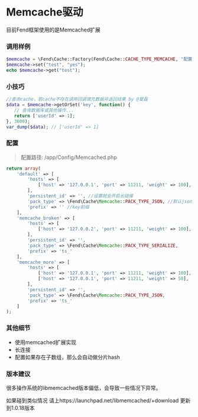 # Memcache驱动
目前Fend框架使用的是Memcached扩展

### 调用样例

```php
$memcache = \Fend\Cache::Factory(Fend\Cache::CACHE_TYPE_MEMCACHE, "配置名称");
$memcache->set("test", "yes");
echo $memcache->get("test");
```

### 小技巧
```php
//查询cache，若cache不存在调用回调填充数据并返回结果 by @夏磊
$data = $memcache->getOrSet('key', function() {
   // 查询数据库或其他操作...
   return ['userId' => 1];
}, 3600);
var_dump($data); // ['userId' => 1]
```

### 配置

> 配置路径: /app/Config/Memcached.php

```php
return array(
    'default' => [
        'hosts' => [
            ['host' => '127.0.0.1', 'port' => 11211, 'weight' => 100],
        ],
        'persistent_id' => '', //设置就会开启长链接
        'pack_type' => \Fend\Cache\Memcache::PACK_TYPE_JSON, //默认json序列化
        'prefix' => '' //key前缀
    ],
    'memcache_broken' => [
        'hosts' => [
            ['host' => '127.0.0.2', 'port' => 11211, 'weight' => 100],
        ],
        'persistent_id' => '',
        'pack_type' => \Fend\Cache\Memcache::PACK_TYPE_SERIALIZE,
        'prefix' => 'ts_'
    ],
    'memcache_more' => [
        'hosts' => [
            ['host' => '127.0.0.1', 'port' => 11211, 'weight' => 100],
            ['host' => '127.0.0.1', 'port' => 11211, 'weight' => 50],
        ],
        'persistent_id' => '',
        'pack_type' => \Fend\Cache\Memcache::PACK_TYPE_JSON,
        'prefix' => 'ts_'
    ]
);
```

### 其他细节

* 使用memcached扩展实现
* 长连接
* 配置如果存在子数组，那么会自动做分片hash

### 版本建议

很多操作系统的libmemcached版本偏低，会导致一些情况下异常。

如果碰到类似情况 请上https://launchpad.net/libmemcached/+download 更新到1.0.18版本

